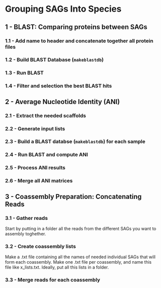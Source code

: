 # Grouping SAGs Into Species

## 1 - BLAST: Comparing proteins between SAGs

### 1.1 - Add name to header and concatenate together all protein files

### 1.2 - Build BLAST Database (`makeblastdb`)

### 1.3 - Run BLAST

### 1.4 - Filter and selection the best BLAST hits


## 2 - Average Nucleotide Identity (ANI)

### 2.1 - Extract the needed scaffolds

### 2.2 - Generate input lists

### 2.3 - Build a BLAST databse (`makeblastdb`) for each sample

### 2.4 - Run BLAST and compute ANI

### 2.5 - Process ANI results

### 2.6 - Merge all ANI matrices


## 3 - Coassembly Preparation: Concatenating Reads

### 3.1 - Gather reads

Start by putting in a folder all the reads from the different SAGs you want to assembly toghether.

### 3.2 -  Create coassembly lists

Make a .txt file containing all the names of needed individual SAGs that will form each coassembly. Make one .txt file per coassembly, and name this file like x_lists.txt. Ideally, put all this lists in a folder.

### 3.3 - Merge reads for each coassembly

